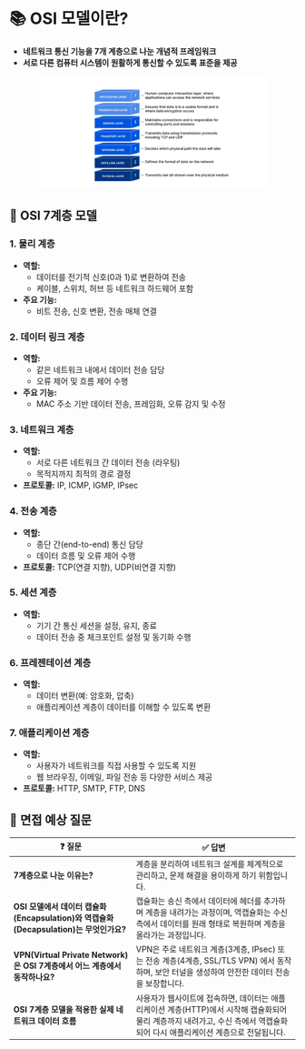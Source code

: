 # 📚 OSI 모델이란?
- **네트워크 통신 기능을 7개 계층으로 나눈 개념적 프레임워크**
- **서로 다른 컴퓨터 시스템이 원활하게 통신할 수 있도록 표준을 제공**

<img src="../image/Networking/1_1.png" alt="설명" width="400" style="display: block; margin: auto;">

## 📌 OSI 7계층 모델

### 1. 물리 계층
- **역할:**  
  - 데이터를 전기적 신호(0과 1)로 변환하여 전송  
  - 케이블, 스위치, 허브 등 네트워크 하드웨어 포함  
- **주요 기능:**  
  - 비트 전송, 신호 변환, 전송 매체 연결  

### 2. 데이터 링크 계층
- **역할:**  
  - 같은 네트워크 내에서 데이터 전송 담당  
  - 오류 제어 및 흐름 제어 수행  
- **주요 기능:**  
  - MAC 주소 기반 데이터 전송, 프레임화, 오류 감지 및 수정  

### 3. 네트워크 계층
- **역할:**  
  - 서로 다른 네트워크 간 데이터 전송 (라우팅)  
  - 목적지까지 최적의 경로 결정  
- **프로토콜:** IP, ICMP, IGMP, IPsec  

### 4. 전송 계층
- **역할:**  
  - 종단 간(end-to-end) 통신 담당  
  - 데이터 흐름 및 오류 제어 수행  
- **프로토콜:** TCP(연결 지향), UDP(비연결 지향)  

### 5. 세션 계층
- **역할:**  
  - 기기 간 통신 세션을 설정, 유지, 종료  
  - 데이터 전송 중 체크포인트 설정 및 동기화 수행  

### 6. 프레젠테이션 계층
- **역할:**  
  - 데이터 변환(예: 암호화, 압축)  
  - 애플리케이션 계층이 데이터를 이해할 수 있도록 변환  

### 7. 애플리케이션 계층
- **역할:**  
  - 사용자가 네트워크를 직접 사용할 수 있도록 지원  
  - 웹 브라우징, 이메일, 파일 전송 등 다양한 서비스 제공  
- **프로토콜:** HTTP, SMTP, FTP, DNS  


## 💭 면접 예상 질문
 ❓ 질문 | ✅ 답변 |
|--------|--------|
| **7계층으로 나눈 이유는?** | 계층을 분리하여 네트워크 설계를 체계적으로 관리하고, 문제 해결을 용이하게 하기 위함입니다. |
| **OSI 모델에서 데이터 캡슐화(Encapsulation)와 역캡슐화(Decapsulation)는 무엇인가요?** | 캡슐화는 송신 측에서 데이터에 헤더를 추가하며 계층을 내려가는 과정이며, 역캡슐화는 수신 측에서 데이터를 원래 형태로 복원하며 계층을 올라가는 과정입니다. |
| **VPN(Virtual Private Network)은 OSI 7계층에서 어느 계층에서 동작하나요?** | VPN은 주로 네트워크 계층(3계층, IPsec) 또는 전송 계층(4계층, SSL/TLS VPN) 에서 동작하며, 보안 터널을 생성하여 안전한 데이터 전송을 보장합니다. |
| **OSI 7계층 모델을 적용한 실제 네트워크 데이터 흐름** | 사용자가 웹사이트에 접속하면, 데이터는 애플리케이션 계층(HTTP)에서 시작해 캡슐화되어 물리 계층까지 내려가고, 수신 측에서 역캡슐화되어 다시 애플리케이션 계층으로 전달됩니다. |